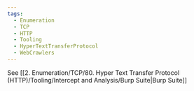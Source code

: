 ```yaml
---
tags:
  - Enumeration
  - TCP
  - HTTP
  - Tooling
  - HyperTextTransferProtocol
  - WebCrawlers
---
```



See [[2. Enumeration/TCP/80. Hyper Text Transfer Protocol (HTTP)/Tooling/Intercept and Analysis/Burp Suite|Burp Suite]]

